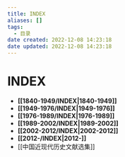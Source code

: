 ```yaml
---
title: INDEX
aliases: []
tags:
  - 目录
date created: 2022-12-08 14:23:18
date updated: 2022-12-08 14:23:18
---
```


# INDEX

- **[[1840-1949/INDEX|1840-1949]]**
- **[[1949-1976/INDEX|1949-1976]]**
- **[[1976-1989/INDEX|1976-1989]]**
- **[[1989-2002/INDEX|1989-2002]]**
- **[[2002-2012/INDEX|2002-2012]]**
- **[[2012-/INDEX|2012-]]**
- [[中国近现代历史文献选集]]
